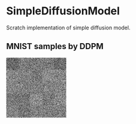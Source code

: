 # SimpleDiffusionModel
Scratch implementation of simple diffusion model.

## MNIST samples by DDPM
![MNIST generated by DDPM model](assets/mnist_ddpm.gif)
